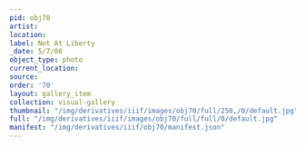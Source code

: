 ```yaml
---
pid: obj70
artist: 
location: 
label: Not At Liberty
_date: 5/7/06
object_type: photo
current_location: 
source: 
order: '70'
layout: gallery_item
collection: visual-gallery
thumbnail: "/img/derivatives/iiif/images/obj70/full/250,/0/default.jpg"
full: "/img/derivatives/iiif/images/obj70/full/full/0/default.jpg"
manifest: "/img/derivatives/iiif/obj70/manifest.json"
---
```

